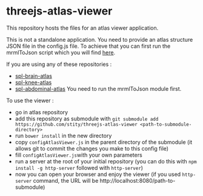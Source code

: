 # threejs-atlas-viewer
This repository hosts the files for an atlas viewer application.

This is not a standalone application. You need to provide an atlas structure JSON file in the config.js file.
To achieve that you can first run the mrmlToJson script which you will find [here](https://github.com/stity/mrmlToJson).

If you are using any of these repositories :
* [spl-brain-atlas](https://github.com/stity/spl-brain-atlas)
* [spl-knee-atlas](https://github.com/stity/spl-knee-atlas)
* [spl-abdominal-atlas](https://github.com/stity/spl-abdominal-atlas)
You need to run the mrmlToJson module first.

To use the viewer :
* go in atlas repository
* add this repository as submodule with `git submodule add https://github.com/stity/threejs-atlas-viewer <path-to-submodule-directory>`
* run `bower install` in the new directory
* copy `configAtlasViewer.js` in the parent directory of the submodule (it allows git to commit the changes you make to this config file)
* fill `configAtlasViewer.js`with your own parameters
* run a server at the root of your initial repository (you can do this with `npm install -g http-server` followed with `http-server`)
* now you can open your browser and enjoy the viewer (if you used `http-server` command, the URL will be http://localhost:8080/path-to-submodule)